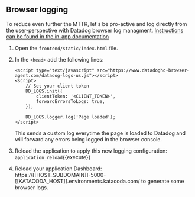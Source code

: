## Browser logging

To reduce even further the MTTR, let's be pro-active and log directly from the user-perspective with Datadog browser log managment. [Instructions can be found in the in-app documentation](https://app.datadoghq.com/logs/onboarding/client)

1. Open the `frontend/static/index.html` file.
2. In the `<head>` add the following lines:

    ```
    <script type="text/javascript" src="https://www.datadoghq-browser-agent.com/datadog-logs-us.js"></script>
    <script>
        // Set your client token
        DD_LOGS.init({
            clientToken: '<CLIENT_TOKEN>',
            forwardErrorsToLogs: true,
        });

        DD_LOGS.logger.log('Page loaded');
    </script>
    ```

    This sends a custom log everytime the page is loaded to Datadog and will forward any errors being logged in the browser console.

3. Reload the application to apply this new logging configuration: `application_reload`{{execute}}
4. Reload your application Dashboard: https://[[HOST_SUBDOMAIN]]-5000-[[KATACODA_HOST]].environments.katacoda.com/ to generate some browser logs.
